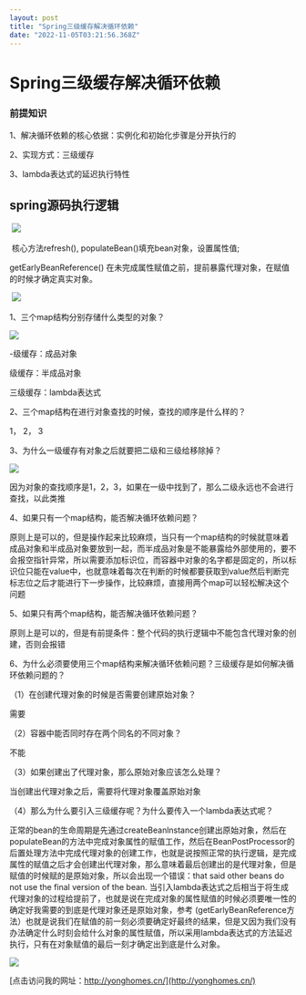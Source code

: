 ```yaml
---
layout: post
title: "Spring三级缓存解决循环依赖"
date: "2022-11-05T03:21:56.368Z"
---
```

Spring三级缓存解决循环依赖
================

### 前提知识

1、解决循环依赖的核心依据：实例化和初始化步骤是分开执行的

2、实现方式：三级缓存

3、lambda表达式的延迟执行特性

spring源码执行逻辑
------------

 ![](https://img2022.cnblogs.com/blog/1752359/202211/1752359-20221105100728817-549379125.png)

 核心方法refresh(), populateBean()填充bean对象，设置属性值;

getEarlyBeanReference() 在未完成属性赋值之前，提前暴露代理对象，在赋值的时候才确定真实对象。

 ![](https://img2022.cnblogs.com/blog/1752359/202211/1752359-20221105101257549-350209636.png)

1、三个map结构分别存储什么类型的对象？ 

![](https://img2022.cnblogs.com/blog/1752359/202211/1752359-20221105101722955-1796742196.png)

\-级缓存：成品对象

级缓存：半成品对象

三级缓存：lambda表达式

2、三个map结构在进行对象查找的时候，查找的顺序是什么样的？

1， 2， 3

3、为什么一级缓存有对象之后就要把二级和三级给移除掉？

![](https://img2022.cnblogs.com/blog/1752359/202211/1752359-20221105101426632-535228969.png)

因为对象的查找顺序是1，2，3，如果在一级中找到了，那么二级永远也不会进行查找，以此类推

4、如果只有一个map结构，能否解决循环依赖问题？

原则上是可以的，但是操作起来比较麻烦，当只有一个map结构的时候就意味着成品对象和半成品对象要放到一起，而半成品对象是不能暴露给外部使用的，要不会报空指针异常，所以需要添加标识位，而容器中对象的名字都是固定的，所以标识位只能在value中，也就意味着每次在判断的时候都要获取到value然后判断完标志位之后才能进行下一步操作，比较麻烦，直接用两个map可以轻松解决这个问题

5、如果只有两个map结构，能否解决循环依赖问题？

原则上是可以的，但是有前提条件：整个代码的执行逻辑中不能包含代理对象的创建，否则会报错

6、为什么必须要使用三个map结构来解决循环依赖问题？三级缓存是如何解决循环依赖问题的？

（1）在创建代理对象的时候是否需要创建原始对象？

需要

（2）容器中能否同时存在两个同名的不同对象？

不能

（3）如果创建出了代理对象，那么原始对象应该怎么处理？

当创建出代理对象之后，需要将代理对象覆盖原始对象

（4）那么为什么要引入三级缓存呢？为什么要传入一个lambda表达式呢？

正常的bean的生命周期是先通过createBeanlnstance创建出原始对象，然后在populateBean的方法中完成对象属性的赋值工作，然后在BeanPostProcessor的后置处理方法中完成代理对象的创建工作，也就是说按照正常的执行逻辑，是完成属性的赋值之后才会创建出代理对象，那么意味着最后创建出的是代理对象，但是赋值的时候赋的是原始对象，所以会出现一个错误：that said other beans do not use the final version of the bean. 当引入lambda表达式之后相当于将生成代理对象的过程给提前了，也就是说在完成对象的属性赋值的时候必须要唯一性的确定好我需要的到底是代理对象还是原始对象，参考 (getEarlyBeanReference方法）也就是说我们在赋值的前一刻必须要确定好最终的结果，但是又因为我们没有办法确定什么时刻会给什么对象的属性赋值，所以采用lambda表达式的方法延迟执行，只有在对象赋值的最后一刻才确定出到底是什么对象。

![](https://img2022.cnblogs.com/blog/1752359/202211/1752359-20221105101241699-880234768.png)

[点击访问我的网址：http://yonghomes.cn/](http://yonghomes.cn/)